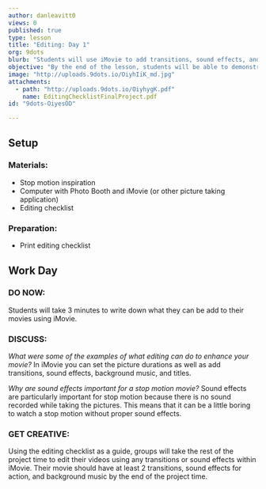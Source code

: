 ```yaml
---
author: danleavitt0
views: 0
published: true
type: lesson
title: "Editing: Day 1"
org: 9dots
blurb: "Students will use iMovie to add transitions, sound effects, and background music to make their movies come to life."
objective: "By the end of the lesson, students will be able to demonstrate learning by using iMovie to set the picture duration and add transitions, sound effects, and background music."
image: "http://uploads.9dots.io/OiyhIiK_md.jpg"
attachments: 
  - path: "http://uploads.9dots.io/OiyhygK.pdf"
    name: EditingChecklistFinalProject.pdf
id: "9dots-OiyesOD"

---
```


## Setup

### Materials:

- Stop motion inspiration
- Computer with Photo Booth and iMovie (or other picture taking application)
- Editing checklist

### Preparation:
- Print editing checklist
    
## Work Day

### DO NOW:
Students will take 3 minutes to write down what they can be add to their movies using iMovie.

### DISCUSS:
_What were some of the examples of what editing can do to enhance your movie?_
In iMovie you can set the picture durations as well as add transitions, sound effects, background music, and titles.

_Why are sound effects important for a stop motion movie?_
Sound effects are particularly important for stop motion because there is no sound recorded while taking the pictures. This means that it can be a little boring to watch a stop motion without proper sound effects.

### GET CREATIVE:
Using the editing checklist as a guide, groups will take the rest of the project time to edit their videos using any transitions or sound effects within iMovie. Their movie should have at least 2 transitions, sound effects for action, and background music by the end of the project time.
